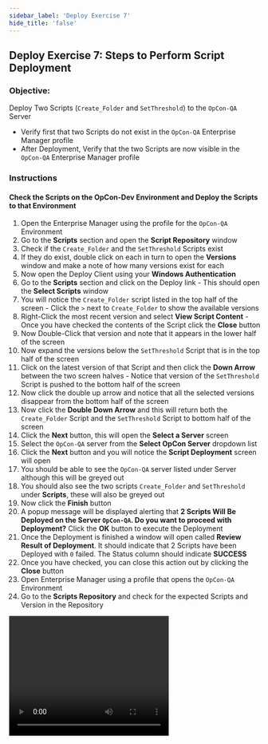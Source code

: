 ```yaml
---
sidebar_label: 'Deploy Exercise 7'
hide_title: 'false'
---
```


## Deploy Exercise 7: Steps to Perform Script Deployment

### Objective:

Deploy Two Scripts (```Create_Folder``` and ```SetThreshold```) to the ```OpCon-QA``` Server

- Verify first that two Scripts do not exist in the ```OpCon-QA``` Enterprise Manager profile
- After Deployment, Verify that the two Scripts are now visible in the ```OpCon-QA``` Enterprise Manager profile

### Instructions

#### Check the Scripts on the OpCon-Dev Environment and Deploy the Scripts to that Environment

1.	Open the Enterprise Manager using the profile for the ```OpCon-QA``` Environment
2.	Go to the **Scripts** section and open the **Script Repository** window
3.	Check if the ```Create_Folder``` and the ```SetThreshold``` Scripts exist
4.	If they do exist, double click on each in turn to open the **Versions** window and make a note of how many versions exist for each
5.	Now open the Deploy Client using your **Windows Authentication**
6.	Go to the **Scripts** section and click on the Deploy link - This should open the **Select Scripts** window
7.	You will notice the ```Create_Folder``` script listed in the top half of the screen - Click the ```>``` next to ```Create_Folder``` to show the available versions
8.	Right-Click the most recent version and select **View Script Content** - Once you have checked the contents of the Script click the **Close** button
9.	Now Double-Click that version and note that it appears in the lower half of the screen
10.	Now expand the versions below the ```SetThreshold``` Script that is in the top half of the screen
11.	Click on the latest version of that Script and then click the **Down Arrow** between the two screen halves - Notice that version of the ```SetThreshold``` Script is pushed to the bottom half of the screen
12.	Now click the double up arrow and notice that all the selected versions disappear from the bottom half of the screen
13.	Now click the **Double Down Arrow** and this will return both the ```Create_Folder``` Script and the ```SetThreshold``` Script to bottom half of the screen
14.	Click the **Next** button, this will open the **Select a Server** screen
15.	Select the ```OpCon-QA``` server from the **Select OpCon Server** dropdown list
16.	Click the **Next** button and you will notice the **Script Deployment** screen will open
17.	You should be able to see the ```OpCon-QA``` server listed under Server although this will be greyed out
18.	You should also see the two scripts ```Create_Folder``` and ```SetThreshold``` under **Scripts**, these will also be greyed out
19.	Now click the **Finish** button
20.	A popup message will be displayed alerting that **2 Scripts Will Be Deployed on the Server ```OpCon-QA```. Do you want to proceed with Deployment?** Click the **OK** button to execute the Deployment
21.	Once the Deployment is finished a window will open called **Review Result of Deployment**. It should indicate that 2 Scripts have been Deployed with ```0``` failed. The Status column should indicate **SUCCESS**
22.	Once you have checked, you can close this action out by clicking the **Close** button
23.	Open Enterprise Manager using a profile that opens the ```OpCon-QA``` Environment 
24. Go to the **Scripts Repository** and check for the expected Scripts and Version in the Repository

<video width="320" height="240" controls>
  <source src="imgdeploy/Deploy_ScriptDeployment.mp4" type="video/mp4"></source>
Your browser does not support the video tag.
</video>